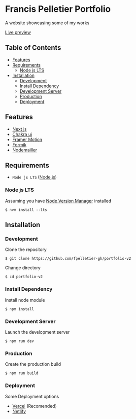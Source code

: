 # Francis Pelletier Portfolio

A website showcasing some of my works

[Live preview](https://francispelletier.ca/)

## Table of Contents

<!-- vim-markdown-toc GFM -->

- [Features](#features)
- [Requirements](#requirements)
  - [Node js LTS](#node-js-lts)
- [Installation](#installation)
  - [Development](#development)
  - [Install Dependency](#install-dependency)
  - [Development Server](#development-server)
  - [Production](#production)
  - [Deployment](#deployment)

<!-- vim-markdown-toc -->

## Features

- [Next js](https://nextjs.org/)
- [Chakra ui](https://chakra-ui.com/)
- [Framer Motion](https://www.framer.com/motion/)
- [Formik](https://formik.org/)
- [Nodemailler](https://nodemailer.com/about/)

## Requirements

- `Node js LTS` ([Node.js](https://nodejs.org/en/download/))

### Node js LTS

Assuming you have [Node Version Manager](https://github.com/nvm-sh/nvm) installed

```
$ nvm install --lts
```

## Installation

### Development

Clone the repository

```
$ git clone https://github.com/fpelletier-gh/portfolio-v2
```

Change directory

```
$ cd portfolio-v2
```

### Install Dependency

Install node module

```
$ npm install
```

### Development Server

Launch the development server

```
$ npm run dev
```

### Production

Create the production build

```
$ npm run build
```

### Deployment

Some Deployment options

- [Vercel](https://vercel.com/) (Recomended)
- [Netlify](https://netlify.com/)

